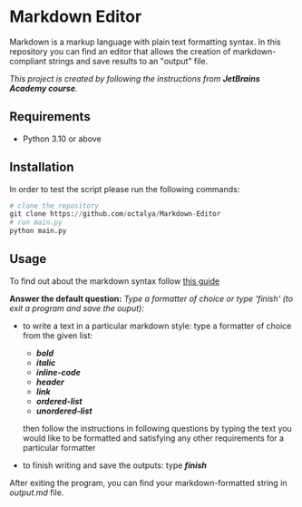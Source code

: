 # Markdown Editor
Markdown is a markup language with plain text formatting syntax. In this repository you can find an editor that allows the creation of markdown-compliant strings and save results to an "output" file.

 *This project is created by following the instructions from **JetBrains Academy course**.*

## Requirements

- Python 3.10 or above


## Installation

In order to test the script please run the following commands:

```python
# clone the repository
git clone https://github.com/octalya/Markdown-Editor
# run main.py
python main.py
```

## Usage

To find out about the markdown syntax follow [this guide](https://www.markdownguide.org/basic-syntax/)

**Answer the default question:** *Type a formatter of choice or type 'finish' (to exit a program and save the ouput):*

- to write a text in a particular markdown style: type a formatter of choice from the given list:

    - ***bold***
    - ***italic***
    - ***inline-code***
    - ***header***
    - ***link***
    - ***ordered-list***
    - ***unordered-list***

    then follow the instructions in following questions by typing the text you would like to be formatted and satisfying any other requirements for a particular formatter
- to finish writing and save the outputs: type ***finish***

After exiting the program, you can find your markdown-formatted string in *output.md* file.






